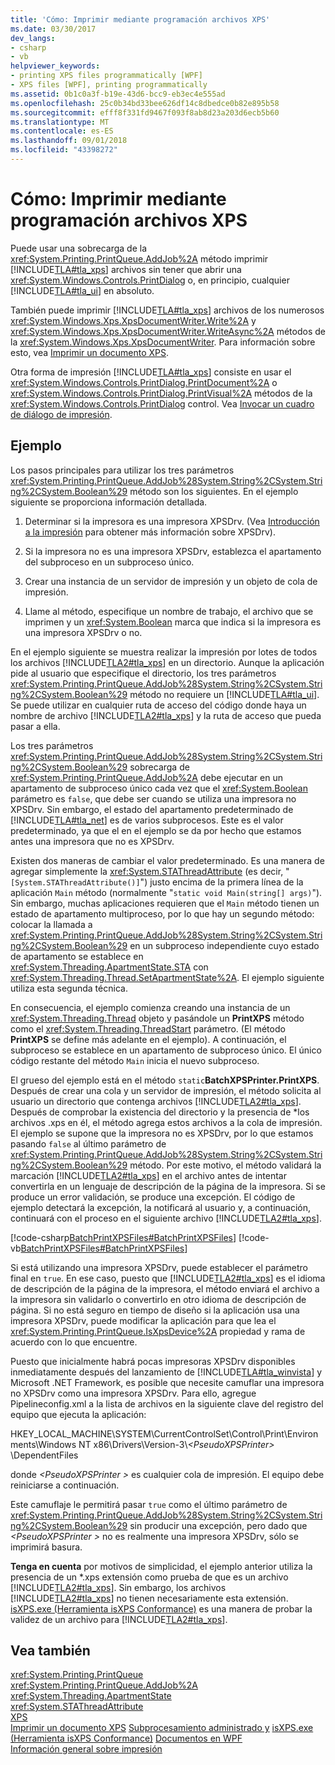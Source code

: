 ```yaml
---
title: 'Cómo: Imprimir mediante programación archivos XPS'
ms.date: 03/30/2017
dev_langs:
- csharp
- vb
helpviewer_keywords:
- printing XPS files programmatically [WPF]
- XPS files [WPF], printing programmatically
ms.assetid: 0b1c0a3f-b19e-43d6-bcc9-eb3ec4e555ad
ms.openlocfilehash: 25c0b34bd33bee626df14c8dbedce0b82e895b58
ms.sourcegitcommit: efff8f331fd9467f093f8ab8d23a203d6ecb5b60
ms.translationtype: MT
ms.contentlocale: es-ES
ms.lasthandoff: 09/01/2018
ms.locfileid: "43398272"
---
```

# <a name="how-to-programmatically-print-xps-files"></a>Cómo: Imprimir mediante programación archivos XPS
Puede usar una sobrecarga de la <xref:System.Printing.PrintQueue.AddJob%2A> método imprimir [!INCLUDE[TLA#tla_xps](../../../../includes/tlasharptla-xps-md.md)] archivos sin tener que abrir una <xref:System.Windows.Controls.PrintDialog> o, en principio, cualquier [!INCLUDE[TLA#tla_ui](../../../../includes/tlasharptla-ui-md.md)] en absoluto.  
  
 También puede imprimir [!INCLUDE[TLA#tla_xps](../../../../includes/tlasharptla-xps-md.md)] archivos de los numerosos <xref:System.Windows.Xps.XpsDocumentWriter.Write%2A> y <xref:System.Windows.Xps.XpsDocumentWriter.WriteAsync%2A> métodos de la <xref:System.Windows.Xps.XpsDocumentWriter>. Para información sobre esto, vea [Imprimir un documento XPS](https://msdn.microsoft.com/library/849555c8-0c4e-48c0-86bc-a5494c69b36c(v=vs.90)).  
  
 Otra forma de impresión [!INCLUDE[TLA#tla_xps](../../../../includes/tlasharptla-xps-md.md)] consiste en usar el <xref:System.Windows.Controls.PrintDialog.PrintDocument%2A> o <xref:System.Windows.Controls.PrintDialog.PrintVisual%2A> métodos de la <xref:System.Windows.Controls.PrintDialog> control. Vea [Invocar un cuadro de diálogo de impresión](how-to-invoke-a-print-dialog.md).  
  
## <a name="example"></a>Ejemplo  
 Los pasos principales para utilizar los tres parámetros <xref:System.Printing.PrintQueue.AddJob%28System.String%2CSystem.String%2CSystem.Boolean%29> método son los siguientes. En el ejemplo siguiente se proporciona información detallada.  
  
1.  Determinar si la impresora es una impresora XPSDrv. (Vea [Introducción a la impresión](printing-overview.md) para obtener más información sobre XPSDrv).  
  
2.  Si la impresora no es una impresora XPSDrv, establezca el apartamento del subproceso en un subproceso único.  
  
3.  Crear una instancia de un servidor de impresión y un objeto de cola de impresión.  
  
4.  Llame al método, especifique un nombre de trabajo, el archivo que se imprimen y un <xref:System.Boolean> marca que indica si la impresora es una impresora XPSDrv o no.  
  
 En el ejemplo siguiente se muestra realizar la impresión por lotes de todos los archivos [!INCLUDE[TLA2#tla_xps](../../../../includes/tla2sharptla-xps-md.md)] en un directorio. Aunque la aplicación pide al usuario que especifique el directorio, los tres parámetros <xref:System.Printing.PrintQueue.AddJob%28System.String%2CSystem.String%2CSystem.Boolean%29> método no requiere un [!INCLUDE[TLA#tla_ui](../../../../includes/tlasharptla-ui-md.md)]. Se puede utilizar en cualquier ruta de acceso del código donde haya un nombre de archivo [!INCLUDE[TLA2#tla_xps](../../../../includes/tla2sharptla-xps-md.md)] y la ruta de acceso que pueda pasar a ella.  
  
 Los tres parámetros <xref:System.Printing.PrintQueue.AddJob%28System.String%2CSystem.String%2CSystem.Boolean%29> sobrecarga de <xref:System.Printing.PrintQueue.AddJob%2A> debe ejecutar en un apartamento de subproceso único cada vez que el <xref:System.Boolean> parámetro es `false`, que debe ser cuando se utiliza una impresora no XPSDrv. Sin embargo, el estado del apartamento predeterminado de [!INCLUDE[TLA#tla_net](../../../../includes/tlasharptla-net-md.md)] es de varios subprocesos. Este es el valor predeterminado, ya que el en el ejemplo se da por hecho que estamos antes una impresora que no es XPSDrv.  
  
 Existen dos maneras de cambiar el valor predeterminado. Es una manera de agregar simplemente la <xref:System.STAThreadAttribute> (es decir, "`[System.STAThreadAttribute()]`") justo encima de la primera línea de la aplicación `Main` método (normalmente "`static void Main(string[] args)`"). Sin embargo, muchas aplicaciones requieren que el `Main` método tienen un estado de apartamento multiproceso, por lo que hay un segundo método: colocar la llamada a <xref:System.Printing.PrintQueue.AddJob%28System.String%2CSystem.String%2CSystem.Boolean%29> en un subproceso independiente cuyo estado de apartamento se establece en <xref:System.Threading.ApartmentState.STA> con <xref:System.Threading.Thread.SetApartmentState%2A>. El ejemplo siguiente utiliza esta segunda técnica.  
  
 En consecuencia, el ejemplo comienza creando una instancia de un <xref:System.Threading.Thread> objeto y pasándole un **PrintXPS** método como el <xref:System.Threading.ThreadStart> parámetro. (El método **PrintXPS** se define más adelante en el ejemplo). A continuación, el subproceso se establece en un apartamento de subproceso único. El único código restante del método `Main` inicia el nuevo subproceso.  
  
 El grueso del ejemplo está en el método `static`**BatchXPSPrinter.PrintXPS**. Después de crear una cola y un servidor de impresión, el método solicita al usuario un directorio que contenga archivos [!INCLUDE[TLA2#tla_xps](../../../../includes/tla2sharptla-xps-md.md)]. Después de comprobar la existencia del directorio y la presencia de \*los archivos .xps en él, el método agrega estos archivos a la cola de impresión. El ejemplo se supone que la impresora no es XPSDrv, por lo que estamos pasando `false` al último parámetro de <xref:System.Printing.PrintQueue.AddJob%28System.String%2CSystem.String%2CSystem.Boolean%29> método. Por este motivo, el método validará la marcación [!INCLUDE[TLA2#tla_xps](../../../../includes/tla2sharptla-xps-md.md)] en el archivo antes de intentar convertirla en un lenguaje de descripción de la página de la impresora. Si se produce un error validación, se produce una excepción. El código de ejemplo detectará la excepción, la notificará al usuario y, a continuación, continuará con el proceso en el siguiente archivo [!INCLUDE[TLA2#tla_xps](../../../../includes/tla2sharptla-xps-md.md)].  
  
 [!code-csharp[BatchPrintXPSFiles#BatchPrintXPSFiles](../../../../samples/snippets/csharp/VS_Snippets_Wpf/BatchPrintXPSFiles/CSharp/Program.cs#batchprintxpsfiles)]
 [!code-vb[BatchPrintXPSFiles#BatchPrintXPSFiles](../../../../samples/snippets/visualbasic/VS_Snippets_Wpf/BatchPrintXPSFiles/visualbasic/program.vb#batchprintxpsfiles)]  
  
 Si está utilizando una impresora XPSDrv, puede establecer el parámetro final en `true`. En ese caso, puesto que [!INCLUDE[TLA2#tla_xps](../../../../includes/tla2sharptla-xps-md.md)] es el idioma de descripción de la página de la impresora, el método enviará el archivo a la impresora sin validarlo o convertirlo en otro idioma de descripción de página. Si no está seguro en tiempo de diseño si la aplicación usa una impresora XPSDrv, puede modificar la aplicación para que lea el <xref:System.Printing.PrintQueue.IsXpsDevice%2A> propiedad y rama de acuerdo con lo que encuentre.  
  
 Puesto que inicialmente habrá pocas impresoras XPSDrv disponibles inmediatamente después del lanzamiento de [!INCLUDE[TLA#tla_winvista](../../../../includes/tlasharptla-winvista-md.md)] y Microsoft .NET Framework, es posible que necesite camuflar una impresora no XPSDrv como una impresora XPSDrv. Para ello, agregue Pipelineconfig.xml a la lista de archivos en la siguiente clave del registro del equipo que ejecuta la aplicación:  
  
 HKEY_LOCAL_MACHINE\SYSTEM\CurrentControlSet\Control\Print\Environments\Windows NT x86\Drivers\Version-3\\*\<PseudoXPSPrinter>* \DependentFiles  
  
 donde  *\<PseudoXPSPrinter >* es cualquier cola de impresión. El equipo debe reiniciarse a continuación.  
  
 Este camuflaje le permitirá pasar `true` como el último parámetro de <xref:System.Printing.PrintQueue.AddJob%28System.String%2CSystem.String%2CSystem.Boolean%29> sin producir una excepción, pero dado que  *\<PseudoXPSPrinter >* no es realmente una impresora XPSDrv, sólo se imprimirá basura.  
  
 **Tenga en cuenta** por motivos de simplicidad, el ejemplo anterior utiliza la presencia de un \*.xps extensión como prueba de que es un archivo [!INCLUDE[TLA2#tla_xps](../../../../includes/tla2sharptla-xps-md.md)]. Sin embargo, los archivos [!INCLUDE[TLA2#tla_xps](../../../../includes/tla2sharptla-xps-md.md)] no tienen necesariamente esta extensión. [isXPS.exe (Herramienta isXPS Conformance)](https://msdn.microsoft.com/library/bfbb433f-7ab6-417a-90f0-71443d76bcb3(v=vs.100)) es una manera de probar la validez de un archivo para [!INCLUDE[TLA2#tla_xps](../../../../includes/tla2sharptla-xps-md.md)].  
  
## <a name="see-also"></a>Vea también  
 <xref:System.Printing.PrintQueue>  
 <xref:System.Printing.PrintQueue.AddJob%2A>  
 <xref:System.Threading.ApartmentState>  
 <xref:System.STAThreadAttribute>  
 [XPS](https://www.microsoft.com/xps)  
 [Imprimir un documento XPS](https://msdn.microsoft.com/library/849555c8-0c4e-48c0-86bc-a5494c69b36c(v=vs.90))  
 [Subprocesamiento administrado y](https://msdn.microsoft.com/library/db425c20-4b2f-4433-bf96-76071c7881e5(v=vs.100))  
 [isXPS.exe (Herramienta isXPS Conformance)](https://msdn.microsoft.com/library/bfbb433f-7ab6-417a-90f0-71443d76bcb3(v=vs.100))  
 [Documentos en WPF](documents-in-wpf.md)  
 [Información general sobre impresión](printing-overview.md)
